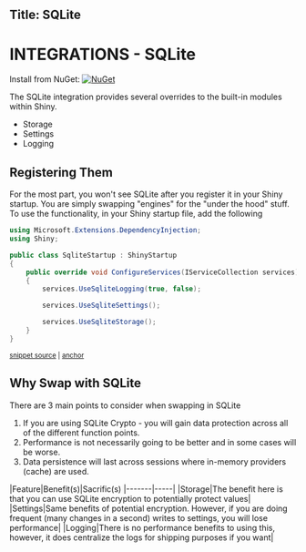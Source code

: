 Title: SQLite
---
# INTEGRATIONS - SQLite

Install from NuGet: [![NuGet](https://img.shields.io/nuget/v/Shiny.Integrations.Sqlite.svg?maxAge=2592000)](https://www.nuget.org/packages/Shiny.Integrations.Sqlite/)

The SQLite integration provides several overrides to the built-in modules within Shiny.  

* Storage
* Settings
* Logging

## Registering Them

For the most part, you won't see SQLite after you register it in your Shiny startup.  You are simply swapping "engines" for the "under the hood" stuff.  To use the functionality, in your Shiny startup file, add the following

<!-- snippet: SqliteStartup.cs -->
<a id='snippet-SqliteStartup.cs'></a>
```cs
using Microsoft.Extensions.DependencyInjection;
using Shiny;

public class SqliteStartup : ShinyStartup
{
    public override void ConfigureServices(IServiceCollection services)
    {
        services.UseSqliteLogging(true, false);

        services.UseSqliteSettings();

        services.UseSqliteStorage();
    }
}
```
<sup><a href='/src/Snippets/SqliteStartup.cs#L1-L14' title='File snippet `SqliteStartup.cs` was extracted from'>snippet source</a> | <a href='#snippet-SqliteStartup.cs' title='Navigate to start of snippet `SqliteStartup.cs`'>anchor</a></sup>
<!-- endSnippet -->


## Why Swap with SQLite

There are 3 main points to consider when swapping in SQLite
1. If you are using SQLite Crypto - you will gain data protection across all of the different function points.  
2. Performance is not necessarily going to be better and in some cases will be worse.  
3. Data persistence will last across sessions where in-memory providers (cache) are used.

|Feature|Benefit(s)|Sacrific(s)
|-------|-----|
|Storage|The benefit here is that you can use SQLite encryption to potentially protect values|
|Settings|Same benefits of potential encryption.  However, if you are doing frequent (many changes in a second) writes to settings, you will lose performance|
|Logging|There is no performance benefits to using this, however, it does centralize the logs for shipping purposes if you want|
